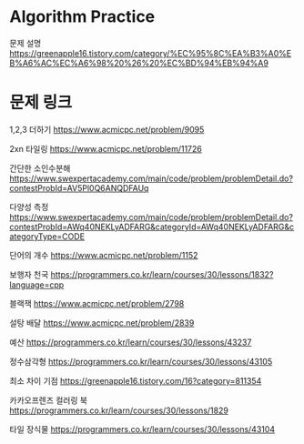# Algorithm Practice
문제 설명
https://greenapple16.tistory.com/category/%EC%95%8C%EA%B3%A0%EB%A6%AC%EC%A6%98%20%26%20%EC%BD%94%EB%94%A9

# 문제 링크
1,2,3 더하기
https://www.acmicpc.net/problem/9095

2xn 타일링
https://www.acmicpc.net/problem/11726

간단한 소인수분해
https://www.swexpertacademy.com/main/code/problem/problemDetail.do?contestProbId=AV5Pl0Q6ANQDFAUq

다양성 측정
https://www.swexpertacademy.com/main/code/problem/problemDetail.do?contestProbId=AWq40NEKLyADFARG&categoryId=AWq40NEKLyADFARG&categoryType=CODE

단어의 개수
https://www.acmicpc.net/problem/1152

보행자 천국
https://programmers.co.kr/learn/courses/30/lessons/1832?language=cpp

블랙잭
https://www.acmicpc.net/problem/2798

설탕 배달
https://www.acmicpc.net/problem/2839

예산
https://programmers.co.kr/learn/courses/30/lessons/43237

정수삼각형
https://programmers.co.kr/learn/courses/30/lessons/43105

최소 차이 기점
https://greenapple16.tistory.com/16?category=811354

카카오프렌즈 컬러링 북
https://programmers.co.kr/learn/courses/30/lessons/1829

타일 장식물
https://programmers.co.kr/learn/courses/30/lessons/43104
